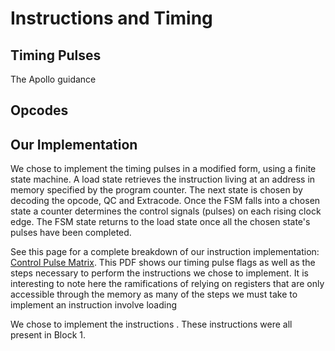 # Instructions and Timing

## Timing Pulses

The Apollo guidance 


## Opcodes 

## Our Implementation
We chose to implement the timing pulses in a modified form, using a finite state machine. A load state retrieves the instruction living at an address in memory specified by the program counter. The next state is chosen by decoding the opcode, QC and Extracode. Once the FSM falls into a chosen state a counter determines the control signals (pulses) on each rising clock edge. The FSM state returns to the load state once all the chosen state's pulses have been completed.

See this page for a complete breakdown of our instruction implementation: [Control Pulse Matrix](https://github.com/marches/ToTheMoon/blob/master/docs/images/ControlPulseMatrix%20.pdf). This PDF shows our timing pulse flags as well as the steps necessary to perform the instructions we chose to implement. It is interesting to note here the ramifications of relying on registers that are only accessible through the memory as many of the steps we must take to implement an instruction involve loading 

We chose to implement the instructions . These instructions were all present in Block 1. 

